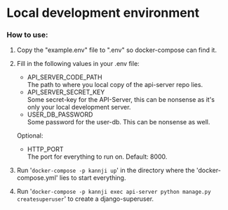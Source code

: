 # Local development environment

### How to use:

1. Copy the "example.env" file to ".env" so docker-compose can find it.
2. Fill in the following values in your .env file:

   - API_SERVER_CODE_PATH \
     The path to where you local copy of the api-server repo lies.
   - API_SERVER_SECRET_KEY \
     Some secret-key for the API-Server, this can be nonsense as it's only your local development server.
   - USER_DB_PASSWORD \
     Some password for the user-db. This can be nonsense as well. 

   Optional:

   - HTTP_PORT \
     The port for everything to run on. Default: 8000.
     
3. Run '```docker-compose -p kannji up```' in the directory where the 'docker-compose.yml' lies to start everything.

4. Run '```docker-compose -p kannji exec api-server python manage.py createsuperuser```' to create a django-superuser.

